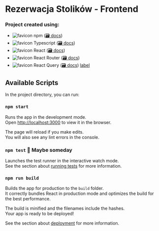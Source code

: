 # Rezerwacja Stolików - Frontend

### Project created using:
- ![favicon](https://www.google.com/s2/favicons?domain=https://www.npmjs.com/) npm ([🗃️ docs](https://docs.npmjs.com/))
- ![favicon](https://www.google.com/s2/favicons?domain=https://www.typescriptlang.org/) Typescript ([🗃️ docs](https://www.typescriptlang.org/docs/))
- ![favicon](https://www.google.com/s2/favicons?domain=reactjs.org) React ([🗃️ docs](https://reactjs.org/docs/getting-started.html))
- ![favicon](https://www.google.com/s2/favicons?domain=reactrouter.com/en/main) React Router ([🗃️ docs](https://reactrouter.com/en/main/start/overview))
- ![favicon](https://www.google.com/s2/favicons?domain=react-query-v3.tanstack.com) React Query ([🗃️ docs](https://react-query-v3.tanstack.com/overview))
[label](https://www.google.com/s2/favicons?domain%3Dreactrouter.com%2Fen%2Fmain)

## Available Scripts

In the project directory, you can run:

### `npm start`

Runs the app in the development mode.\
Open [http://localhost:3000](http://localhost:3000) to view it in the browser.

The page will reload if you make edits.\
You will also see any lint errors in the console.

### `npm test` 🚧 Maybe someday

Launches the test runner in the interactive watch mode.\
See the section about [running tests](https://facebook.github.io/create-react-app/docs/running-tests) for more information.

### `npm run build`

Builds the app for production to the `build` folder.\
It correctly bundles React in production mode and optimizes the build for the best performance.

The build is minified and the filenames include the hashes.\
Your app is ready to be deployed!

See the section about [deployment](https://facebook.github.io/create-react-app/docs/deployment) for more information.
